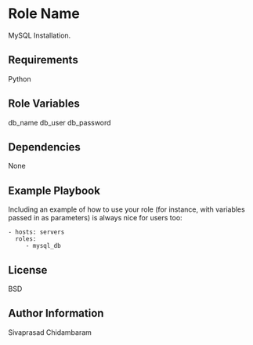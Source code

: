 # Role Name

MySQL Installation.

## Requirements

Python

## Role Variables

db_name
db_user
db_password

## Dependencies

None

## Example Playbook

Including an example of how to use your role (for instance, with variables passed in as parameters) is always nice for users too:

    - hosts: servers
      roles:
         - mysql_db

## License

BSD

## Author Information

Sivaprasad Chidambaram
